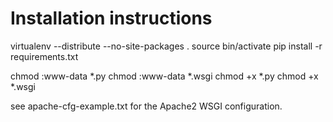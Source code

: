 # Installation instructions # 

virtualenv --distribute --no-site-packages .
source bin/activate
pip install -r requirements.txt

chmod :www-data *.py
chmod :www-data *.wsgi
chmod +x *.py
chmod +x *.wsgi

see apache-cfg-example.txt for the Apache2 WSGI configuration.
